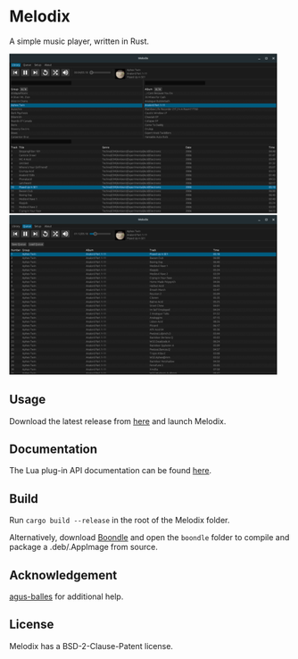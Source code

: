 # Melodix
A simple music player, written in Rust.

<p float="left">
  <img src="data/screen-library.png" width="480">
  <img src="data/screen-queue.png"   width="480">
</p>

## Usage
Download the latest release from [here](https://github.com/luxreduxdelux/melodix/releases) and launch Melodix.

## Documentation
The Lua plug-in API documentation can be found [here](https://github.com/luxreduxdelux/melodix/blob/main/src/lua/meta.lua).

## Build
Run `cargo build --release` in the root of the Melodix folder.

Alternatively, download [Boondle](https://github.com/luxreduxdelux/boondle) and open the `boondle` folder to compile and package a .deb/.AppImage from source.

## Acknowledgement
[agus-balles](https://github.com/agus-balles) for additional help.

## License
Melodix has a BSD-2-Clause-Patent license.